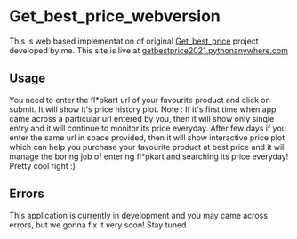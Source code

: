 
# Get_best_price_webversion

This is web based implementation of original <a href="https://github.com/Abhishek-2k19/Get_best_price">Get_best_price</a> project developed by me. This site is live at  <a href="getbestprice2021.pythonanywhere.com">getbestprice2021.pythonanywhere.com</a>

## Usage
You need to enter the fl\*pkart url of your favourite product and click on submit. It will show it's price history plot. Note : If it's first time when app came across a particular url entered by you, then it will show only single entry and it will continue to monitor its price everyday. After few days if you enter the same url in space provided, then it will show interactive price plot which can help you purchase your favourite product at best price and it will manage the boring job of entering fl\*pkart and searching its price everyday! Pretty cool right :) 

## Errors
This application is currently in development and you may came across errors, but we gonna fix it very soon! Stay tuned  
